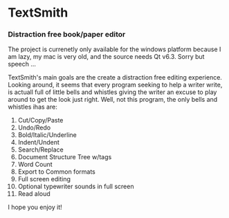 # TextSmith
### Distraction free book/paper editor

The project is currenetly only available for the windows platform because I am lazy, my mac is very old, and the source needs Qt v6.3. Sorry but speech ...

TextSmith's main goals are the create a distraction free editing experience.  Looking around, it seems that every program seeking to help a writer write, is actuall full of little bells and whistles giving the writer an excuse to play around to get the look just right.  Well, not this program, the only bells and whistles ihas are:

1. Cut/Copy/Paste
2. Undo/Redo
3. Bold/Italic/Underline
4. Indent/Undent
5. Search/Replace
6. Document Structure Tree w/tags
7. Word Count
8. Export to Common formats
9. Full screen editing
10. Optional typewriter sounds in full screen
11. Read aloud

I hope you enjoy it!
